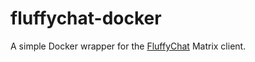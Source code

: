 # fluffychat-docker
A simple Docker wrapper for the [FluffyChat](https://github.com/krille-chan/fluffychat/) Matrix client.
